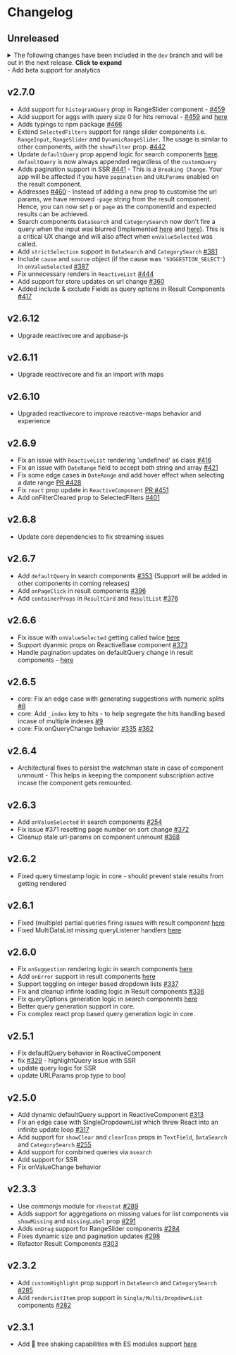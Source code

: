 # Changelog

## Unreleased

<details>
    <summary>The following changes have been included in the <code>dev</code> branch and will be out in the next release. <b>Click to expand</b></summary>
    - Add custom rendering support in SelectedFilters - [#121](https://github.com/appbaseio/reactivesearch/issues/121) [#415](https://github.com/appbaseio/reactivesearch/issues/415)
    - Add `showSearch` support for DropdownList components [#468](https://github.com/appbaseio/reactivesearch/issues/468)
    - Show defaultSuggestions in search components even when autosuggest is false [#359](https://github.com/appbaseio/reactivesearch/issues/359)
    - Replace internal `shade` function with `polished`. This should give more expected results for different theme colors [#420](https://github.com/appbaseio/reactivesearch/issues/420)
    - Improve pagination a11y [#448](https://github.com/appbaseio/reactivesearch/issues/448)
    - Fix suggestion selection in `CategorySearch` when the value remains same but the category changes [here](https://github.com/appbaseio/reactivesearch/commit/0565af3b20e025e88a9a3034a9ce1f69310f5640)
</details>
    - Add beta support for analytics

## v2.7.0
- Add support for `histogramQuery` prop in RangeSlider component - [#459](https://github.com/appbaseio/reactivesearch/pull/459)
- Add support for aggs with query size 0 for hits removal - [#459](https://github.com/appbaseio/reactivesearch/pull/459) and [here](https://github.com/appbaseio/reactivesearch/commit/5d88dbd0b0f1d3291f3de3571f5a85a9f2a4f2d5)
- Adds typings to npm package [#466](https://github.com/appbaseio/reactivesearch/issues/466)
- Extend `SelectedFilters` support for range slider components i.e. `RangeInput`, `RangeSlider` and `DynamicRangeSlider`. The usage is similar to other components, with the `showFilter` prop. [#442](https://github.com/appbaseio/reactivesearch/issues/442)
- Update `defaultQuery` prop append logic for search components [here](https://github.com/appbaseio/reactivesearch/commit/46177528d5ed0b00a4a0cc5d7e8d5dec0adfaa69). `defaultQuery` is now always appended regardless of the `customQuery`
- Adds pagination support in SSR [#441](https://github.com/appbaseio/reactivesearch/issues/441) - This is a `Breaking Change`. Your app will be affected if you have `pagination` and `URLParams` enabled on the result component.
- Addresses [#460](https://github.com/appbaseio/reactivesearch/issues/460) - Instead of adding a new prop to customise the url params, we have removed `-page` string from the result component. Hence, you can now set `p` or `page` as the componentId and expected results can be achieved.
- Search components `DataSearch` and `CategorySearch` now don't fire a query when the input was blurred (Implemented [here](https://github.com/appbaseio/reactivesearch/commit/b9f88e3969fe22fab72d452d38c6dbf002047f94) and [here](https://github.com/appbaseio/reactivesearch/commit/d2b6b8f065af0a425bae1cc8c9a7ac9c3193488e)). This is a critical UX change and will also affect when `onValueSelected` was called.
- Add `strictSelection` support in `DataSearch` and `CategorySearch` [#381](https://github.com/appbaseio/reactivesearch/issues/381)
- Include `cause` and `source` object (if the cause was `'SUGGESTION_SELECT'`) in `onValueSelected` [#387](https://github.com/appbaseio/reactivesearch/issues/387)
- Fix unnecessary renders in `ReactiveList` [#444](https://github.com/appbaseio/reactivesearch/issues/444)
- Add support for store updates on url change [#360](https://github.com/appbaseio/reactivesearch/issues/360)
- Added include & exclude Fields as query options in Result Components [#417](https://github.com/appbaseio/reactivesearch/issues/417)

## v2.6.12
- Upgrade reactivecore and appbase-js

## v2.6.11
- Upgrade reactivecore and fix an import with maps

## v2.6.10
- Upgraded reactivecore to improve reactive-maps behavior and experience 

## v2.6.9
- Fix an issue with `ReactiveList` rendering 'undefined' as class [#416](https://github.com/appbaseio/reactivesearch/issues/416)
- Fix an issue with `DateRange` field to accept both string and array [#421](https://github.com/appbaseio/reactivesearch/issues/421)
- Fix some edge cases in `DateRange` and add hover effect when selecting a date range [PR #428](https://github.com/appbaseio/reactivesearch/pull/428)
- Fix `react` prop update in `ReactiveComponent` [PR #451](https://github.com/appbaseio/reactivesearch/pull/451)
-  Add onFilterCleared prop to SelectedFilters [#401](https://github.com/appbaseio/reactivesearch/issues/401)

## v2.6.8
- Update core dependencies to fix streaming issues

## v2.6.7
- Add `defaultQuery` in search components [#353](https://github.com/appbaseio/reactivesearch/issues/353) (Support will be added in other components in coming releases)
- Add `onPageClick` in result components [#396](https://github.com/appbaseio/reactivesearch/issues/396)
- Add `containerProps` in `ResultCard` and `ResultList` [#376](https://github.com/appbaseio/reactivesearch/issues/376)

## v2.6.6
- Fix issue with `onValueSelected` getting called twice [here](https://github.com/appbaseio/reactivesearch/commit/dc60b2e46a8b6d923224e4fd6f017f535a35f79f)
- Support dyanmic props on ReactiveBase component [#373](https://github.com/appbaseio/reactivesearch/issues/373)
- Handle pagination updates on defaultQuery change in result components - [here](https://github.com/appbaseio/reactivesearch/commit/b7543e2f73828fc4bd846bc00ac1d2aa2b35e2ca)

## v2.6.5
- core: Fix an edge case with generating suggestions with numeric splits [#8](https://github.com/appbaseio/reactivecore/issues/8)
- core: Add `_index` key to hits - to help segregate the hits handling based incase of multiple indexes [#9](https://github.com/appbaseio/reactivecore/pull/9/)
- core: Fix onQueryChange behavior [#335](https://github.com/appbaseio/reactivesearch/issues/335) [#362](https://github.com/appbaseio/reactivesearch/issues/362)

## v2.6.4
- Architectural fixes to persist the watchman state in case of component unmount - This helps in keeping the component subscription active incase the component gets remounted.

## v2.6.3
- Add `onValueSelected` in search components [#254](https://github.com/appbaseio/reactivesearch/issues/254)
- Fix issue #371 resetting page number on sort change [#372](https://github.com/appbaseio/reactivesearch/pull/372)
- Cleanup stale url-params on component unmount [#368](https://github.com/appbaseio/reactivesearch/issues/368)

## v2.6.2

- Fixed query timestamp logic in core - should prevent stale results from getting rendered

## v2.6.1

- Fixed (multiple) partial queries firing issues with result component [here](https://github.com/appbaseio/reactivesearch/commit/254598be037c44a31a5aeed941176007bd1ca722)
- Fixed MultiDataList missing queryListener handlers [here](https://github.com/appbaseio/reactivesearch/commit/89d3ffb278e20233b84abd1f2df89441d9a17664)

## v2.6.0

- Fix `onSuggestion` rendering logic in search components [here](https://github.com/appbaseio/reactivesearch/commit/a2fa590710a77c9298b88a501074d08e326eb76e)
- Add `onError` support in result components [here](https://github.com/appbaseio/reactivesearch/commit/6c01c872e9211339ad972b69296f2b1da1e4fa12)
- Support toggling on integer based dropdown lists [#337](https://github.com/appbaseio/reactivesearch/commit/c10b5f222cd21e01b0208351f8d64c56e6eda148)
- Fix and cleanup infinte loading logic in Result components [#336](https://github.com/appbaseio/reactivesearch/commit/b4835ea2d623667852fdd466690cf0d66ecba5cd)
- Fix queryOptions generation logic in search components [here](https://github.com/appbaseio/reactivesearch/commit/88c850a8cc90060373a520ed73f01afc8ef05dce)
- Better query generation support in core.
- Fix complex react prop based query generation logic in core.


## v2.5.1

- Fix defaultQuery behavior in ReactiveComponent
- fix [#329](https://github.com/appbaseio/reactivesearch/issues/329) - highlightQuery issue with SSR
- update query logic for SSR
- update URLParams prop type to bool

## v2.5.0

- Add dynamic defaultQuery support in ReactiveComponent [#313](https://github.com/appbaseio/reactivesearch/issues/313)
- Fix an edge case with SingleDropdownList which threw React into an infinite update loop [#317](https://github.com/appbaseio/reactivesearch/issues/317)
- Add support for `showClear` and `clearIcon` props in `TextField`, `DataSearch` and `CategorySearch` [#255](https://github.com/appbaseio/reactivesearch/issues/255)
- Add support for combined queries via `msearch`
- Add support for SSR
- Fix onValueChange behavior

## v2.3.3

- Use commonjs module for `rheostat` [#289](https://github.com/appbaseio/reactivesearch/issues/289)
- Adds support for aggregations on missing values for list components via `showMissing` and `missingLabel` prop [#291](https://github.com/appbaseio/reactivesearch/issues/291)
- Adds `onDrag` support for RangeSlider components [#284](https://github.com/appbaseio/reactivesearch/issues/284)
- Fixes dynamic size and pagination updates [#298](https://github.com/appbaseio/reactivesearch/issues/298)
- Refactor Result Components [#303](https://github.com/appbaseio/reactivesearch/issues/303)

## v2.3.2

- Add `customHighlight` prop support in `DataSearch` and `CategorySearch` [#285](https://github.com/appbaseio/reactivesearch/issues/285)
- Add `renderListItem` prop support in `Single/Multi/DropdownList` components [#282](https://github.com/appbaseio/reactivesearch/issues/282)

## v2.3.1

- Add 🌳 tree shaking capabilities with ES modules support [here](https://github.com/appbaseio/reactivesearch/commit/62a2ace6148fbbe6795ea69fc85a0ea260501a72)
